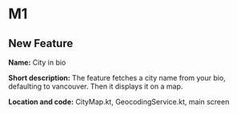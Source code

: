 # M1

## New Feature

**Name:** City in bio

**Short description:** The feature fetches a city name from your bio, defaulting to vancouver. Then it displays it on a map. 

**Location and code:** CityMap.kt, GeocodingService.kt, main screen
